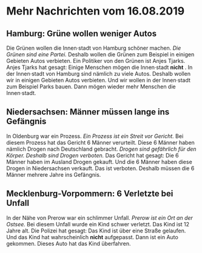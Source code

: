 # Mehr Nachrichten vom 16.08.2019


## Hamburg: Grüne wollen weniger Autos
Die Grünen wollen die Innen·stadt von Hamburg schöner machen. 
*Die Grünen sind eine Partei.* Deshalb wollen die Grünen zum Beispiel in einigen Gebieten Autos verbieten. Ein Politiker von den Grünen ist Anjes Tjarks. Anjes Tjarks hat gesagt: Einige Menschen mögen die Innen·stadt **nicht** . In der Innen·stadt von Hamburg sind nämlich zu viele Autos. Deshalb wollen wir in einigen Gebieten Autos verbieten. Und wir wollen in der Innen·stadt zum Beispiel Parks bauen. Dann mögen wieder mehr Menschen die Innen·stadt. 

## Niedersachsen: Männer müssen lange ins Gefängnis
In Oldenburg war ein Prozess. 
*Ein Prozess ist ein Streit vor Gericht.* Bei diesem Prozess hat das Gericht 6 Männer verurteilt. Diese 6 Männer haben nämlich Drogen nach Deutschland gebracht. 
*Drogen sind gefährlich für den Körper.* 
*Deshalb sind Drogen verboten.* Das Gericht hat gesagt: Die 6 Männer haben im Ausland Drogen gekauft. Und die 6 Männer haben diese Drogen in Niedersachsen verkauft. Das ist verboten. Deshalb müssen die 6 Männer mehrere Jahre ins Gefängnis. 

## Mecklenburg-Vorpommern: 6 Verletzte bei Unfall
In der Nähe von Prerow war ein schlimmer Unfall. 
*Prerow ist ein Ort an der Ostsee.* Bei diesem Unfall wurde ein Kind schwer verletzt. Das Kind ist 12 Jahre alt. Die Polizei hat gesagt: Das Kind ist über eine Straße gelaufen. Und das Kind hat wahrscheinlich **nicht** aufgepasst. Dann ist ein Auto gekommen. Dieses Auto hat das Kind überfahren. 
